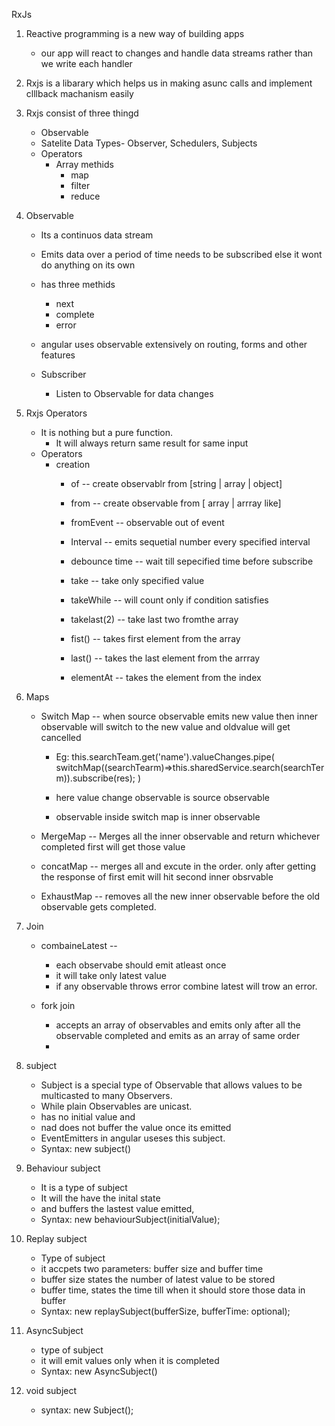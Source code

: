 RxJs

1. Reactive programming is a new way of building apps
    - our app will react to changes and handle data streams rather than we write each handler

2. Rxjs is a libarary which helps us in making asunc calls and implement clllback machanism easily

3. Rxjs consist of three thingd
    - Observable
    - Satelite Data Types- Observer, Schedulers, Subjects
    - Operators
        - Array methids
            - map
            - filter
            - reduce

4. Observable
    - Its a continuos data stream
    - Emits data over a period of time
    needs to be subscribed else it wont do anything on its own
    - has three methids 
        - next
        - complete
        - error
    - angular uses observable extensively on routing, forms and other features
    

    - Subscriber
        - Listen to Observable for data changes

5. Rxjs Operators
    - It is nothing but a pure function.
        - It will always return same result for same input
    - Operators
        - creation
            - of -- create observablr from [string | array | object]
            - from -- create observable from [ array | arrray like]
            - fromEvent -- observable out of event
            
            - Interval -- emits sequetial number every specified interval

            - debounce time -- wait till sepecified time before subscribe

            - take -- take only specified value

            - takeWhile -- will count only if condition satisfies

            - takelast(2)  -- take last two fromthe array

            - fist() -- takes first element from the array

            - last() -- takes the last element from the arrray

            - elementAt -- takes the element from the index

5. Maps
    - Switch Map -- when source observable emits new value then inner observable will switch to the new value and oldvalue will get cancelled
        - Eg: this.searchTeam.get('name').valueChanges.pipe(
            switchMap((searchTearm)=>this.sharedService.search(searchTerm)).subscribe(res);
        )

        - here value change observable is source observable
        - observable inside switch map is inner observable

    - MergeMap -- Merges all the inner observable and return whichever completed first will get those value

    - concatMap -- merges all and excute in the order.
    only after getting the response of first emit will hit 
    second inner obsrvable

    - ExhaustMap -- removes all the new inner observable before the old observable gets completed.

6. Join
    - combaineLatest -- 
        - each observabe should emit atleast once
        - it will take only latest value
        - if any observable throws error combine latest will trow an error.

    - fork join
        - accepts an array of observables and emits only after all the observable completed and emits as an array of same order
        - 

7. subject
    - Subject is a special type of Observable that allows values to be multicasted to many Observers.
    - While plain Observables are unicast.
    - has no initial value and 
    - nad does not buffer the value once its emitted
    - EventEmitters in angular useses this subject.
    - Syntax: new subject()

8. Behaviour subject
    - It is a type of subject
    - It will the have the inital state
    - and buffers the lastest value emitted,
    - Syntax: new behaviourSubject(initialValue);

9. Replay subject
    - Type of subject
    - it accpets two parameters: buffer size and buffer time
    - buffer size states the number of latest value to be stored
    - buffer time, states the time till when it should store those data in buffer
    - Syntax: new replaySubject(bufferSize, bufferTime: optional);

10. AsyncSubject
    - type of subject
    - it will emit values only when it is completed
    - Syntax: new AsyncSubject()

11. void subject
    - syntax: new Subject<void>();
